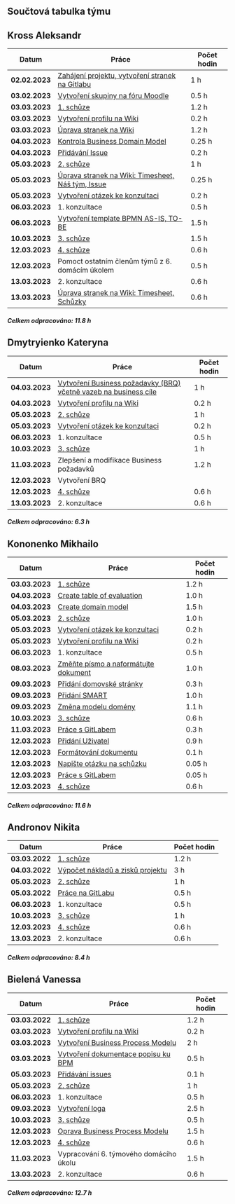 ## **Součtová tabulka týmu**


## **Kross Aleksandr**
| **Datum** | **Práce** | **Počet hodin** |
|-----------|-----------|-----------------|
| **02.02.2023** | [Zahájení projektu, vytvoření stranek na Gitlabu]( https://gitlab.fel.cvut.cz/krossale/smp/) | 1 h |
| **03.02.2023** | [Vytvoření skupiny na fóru Moodle](https://moodle.fel.cvut.cz/mod/forum/discuss.php?d=4284) | 0.5 h |
| **03.03.2023** | [1. schůze](https://gitlab.fel.cvut.cz/krossale/smp/-/wikis/%F0%9F%92%A1-Sch%C5%AFzky-%F0%9F%92%A1) | 1.2 h |
| **03.03.2023** | [Vytvoření profilu na Wiki](https://gitlab.fel.cvut.cz/krossale/smp/-/wikis/%F0%9F%A7%A0-N%C3%A1%C5%A1-t%C3%BDm-%F0%9F%A7%A0#kross-aleksandr) | 0.2 h |
| **03.03.2023** | [Úprava stranek na Wiki](https://gitlab.fel.cvut.cz/krossale/smp/-/wikis/home) | 1.2 h |
| **04.03.2023** | [Kontrola Business Domain Model](https://docs.google.com/document/d/1dGV6AmAFyZ3cjR65pC39ENbKH0sOvcXrMqLaCDVGh0A/edit) | 0.25 h |
| **04.03.2023** | [Přidávání Issue](https://gitlab.fel.cvut.cz/B221_B6B36ZSO/1430_naplava/1430_naplava_blue/-/issues) | 0.2 h |
| **05.03.2023** | [2. schůze](https://gitlab.fel.cvut.cz/krossale/smp/-/wikis/%F0%9F%92%A1-Sch%C5%AFzky-%F0%9F%92%A1#sch%C5%AFze-2-05032023) | 1 h |
| **05.03.2023** | [Úprava stranek na Wiki: Timesheet, Náš tým, Issue](https://gitlab.fel.cvut.cz/krossale/smp/-/wikis/home) | 0.25 h |
| **05.03.2023** | [Vytvoření otázek ke konzultaci](https://docs.google.com/document/d/1dGV6AmAFyZ3cjR65pC39ENbKH0sOvcXrMqLaCDVGh0A/) | 0.2 h |
| **06.03.2023** | 1. konzultace | 0.5 h |
| **06.03.2023** | [Vytvoření template BPMN AS-IS, TO-BE ](link) | 1.5 h |
| **10.03.2023** | [3. schůze](https://gitlab.fel.cvut.cz/krossale/smp/-/wikis/%F0%9F%92%A1-Sch%C5%AFzky-%F0%9F%92%A1#sch%C5%AFze-3-10032023) | 1.5 h |
| **12.03.2023** | [4. schůze](https://gitlab.fel.cvut.cz/krossale/smp/-/wikis/%F0%9F%92%A1-Sch%C5%AFzky-%F0%9F%92%A1#sch%C5%AFze-4-12032023) | 0.6 h |
| **12.03.2023** | Pomoct ostatním členům týmů z 6. domácím úkolem | 0.5 h |
| **13.03.2023** | 2. konzultace | 0.6 h |
| **13.03.2023** | [Úprava stranek na Wiki: Timesheet, Schůzky](https://gitlab.fel.cvut.cz/krossale/smp/-/wikis/home) | 0.6 h |

##### _Celkem odpracováno: 11.8 h_


## **Dmytryienko Kateryna**
| **Datum** | **Práce** | **Počet hodin** |
|-----------|-----------|-----------------|
| **04.03.2023** | [Vytvoření Business požadavky (BRQ) včetně vazeb na business cíle ](link) | 1 h |
| **04.03.2023** | [Vytvoření profilu na Wiki ](https://gitlab.fel.cvut.cz/krossale/smp/-/wikis/%F0%9F%A7%A0-N%C3%A1%C5%A1-t%C3%BDm-%F0%9F%A7%A0#dmytryienko-kateryna) | 0.2 h |
| **05.03.2023** | [2. schůze](https://gitlab.fel.cvut.cz/krossale/smp/-/wikis/%F0%9F%92%A1-Sch%C5%AFzky-%F0%9F%92%A1#sch%C5%AFze-2-05032023) | 1 h |
| **05.03.2023** | [Vytvoření otázek ke konzultaci](https://docs.google.com/document/d/1dGV6AmAFyZ3cjR65pC39ENbKH0sOvcXrMqLaCDVGh0A/)| 0.2 h|
| **06.03.2023** | 1. konzultace | 0.5 h |
| **10.03.2023** | [3. schůze](https://gitlab.fel.cvut.cz/krossale/smp/-/wikis/%F0%9F%92%A1-Sch%C5%AFzky-%F0%9F%92%A1#sch%C5%AFze-3-10032023) | 1 h |
| **11.03.2023** | Zlepšení a modifikace Business požadavků | 1.2 h |
| **12.03.2023** | Vytvoření BRQ | |
| **12.03.2023** | [4. schůze](https://gitlab.fel.cvut.cz/krossale/smp/-/wikis/%F0%9F%92%A1-Sch%C5%AFzky-%F0%9F%92%A1#sch%C5%AFze-4-12032023) | 0.6 h |
| **13.03.2023** | 2. konzultace | 0.6 h |


##### _Celkem odpracováno: 6.3 h_


## **Kononenko Mikhailo**
| **Datum** | **Práce** | **Počet hodin** |
|-----------|-----------|-----------------|
| **03.03.2023** | [1. schůze](https://gitlab.fel.cvut.cz/krossale/smp/-/wikis/%F0%9F%92%A1-Sch%C5%AFzky-%F0%9F%92%A1) | 1.2 h |
| **04.03.2023** | [Create table of evaluation](https://docs.google.com/spreadsheets/d/1oK2L3vhGHHI8Tjz616dxfMsdbeL0E6tLggtUnir4lek/edit#gid=0) | 1.0 h |
| **04.03.2023** | [Create domain model](https://docs.google.com/document/d/1dGV6AmAFyZ3cjR65pC39ENbKH0sOvcXrMqLaCDVGh0A/edit) | 1.5 h |
| **05.03.2023** | [2. schůze](https://gitlab.fel.cvut.cz/krossale/smp/-/wikis/%F0%9F%92%A1-Sch%C5%AFzky-%F0%9F%92%A1#sch%C5%AFze-2-05032023) | 1.0 h |
| **05.03.2023** | [Vytvoření otázek ke konzultaci](https://docs.google.com/document/d/1dGV6AmAFyZ3cjR65pC39ENbKH0sOvcXrMqLaCDVGh0A/) | 0.2 h |
| **05.03.2023** | [Vytvoření profilu na Wiki](https://gitlab.fel.cvut.cz/krossale/smp/-/wikis/%F0%9F%A7%A0-N%C3%A1%C5%A1-t%C3%BDm-%F0%9F%A7%A0#kononenko-mikhailo) | 0.2 h |
| **06.03.2023** | 1. konzultace | 0.5 h |(https://gitlab.fel.cvut.cz/krossale/smp/-/wikis) | 0.3 h |
| **08.03.2023** | [Změňte písmo a naformátujte dokument](https://docs.google.com/document/d/1dGV6AmAFyZ3cjR65pC39ENbKH0sOvcXrMqLaCDVGh0A/) | 1.0 h |
| **09.03.2023** | [Přidání domovské stránky](https://docs.google.com/document/d/1dGV6AmAFyZ3cjR65pC39ENbKH0sOvcXrMqLaCDVGh0A/) | 0.3 h |
| **09.03.2023** | [Přidání SMART](https://docs.google.com/document/d/1dGV6AmAFyZ3cjR65pC39ENbKH0sOvcXrMqLaCDVGh0A/) | 1.0 h |
| **09.03.2023** | [Změna modelu domény](https://docs.google.com/document/d/1dGV6AmAFyZ3cjR65pC39ENbKH0sOvcXrMqLaCDVGh0A/) | 1.1 h |
| **10.03.2023** | [3. schůze](https://gitlab.fel.cvut.cz/krossale/smp/-/wikis/%F0%9F%92%A1-Sch%C5%AFzky-%F0%9F%92%A1#sch%C5%AFze-3-10032023) | 0.6 h |
| **11.03.2023** | [Práce s GitLabem](https://gitlab.fel.cvut.cz/krossale/smp/-/wikis) | 0.3 h |
| **12.03.2023** | [Přidání Uživatel](https://gitlab.fel.cvut.cz/krossale/smp/-/wikis) | 0.9 h |
| **12.03.2023** | [Formátování dokumentu](https://gitlab.fel.cvut.cz/krossale/smp/-/wikis) | 0.1 h |
| **12.03.2023** | [Napište otázku na schůzku](https://gitlab.fel.cvut.cz/krossale/smp/-/wikis) | 0.05 h |
| **12.03.2023** | [Práce s GitLabem](https://gitlab.fel.cvut.cz/krossale/smp/-/wikis) | 0.05 h |
| **12.03.2023** | [4. schůze](https://gitlab.fel.cvut.cz/krossale/smp/-/wikis/%F0%9F%92%A1-Sch%C5%AFzky-%F0%9F%92%A1#sch%C5%AFze-4-12032023) | 0.6 h |

##### _Celkem odpracováno: 11.6 h_





## **Andronov Nikita**
| **Datum** | **Práce** | **Počet hodin** |
|-----------|-----------|-----------------|
| **03.03.2022** | [1. schůze](https://gitlab.fel.cvut.cz/krossale/smp/-/wikis/%F0%9F%92%A1-Sch%C5%AFzky-%F0%9F%92%A1) | 1.2 h |
| **04.03.2022** | [Výpočet nákladů a zisků projektu](https://gitlab.fel.cvut.cz/krossale/smp/-/issues/10) | 3 h |
| **05.03.2023** | [2. schůze](https://gitlab.fel.cvut.cz/krossale/smp/-/wikis/%F0%9F%92%A1-Sch%C5%AFzky-%F0%9F%92%A1#sch%C5%AFze-2-05032023) | 1 h |
| **05.03.2022** | [Práce na GitLabu](https://gitlab.fel.cvut.cz/krossale/smp/-/issues/12) | 0.5 h |
| **06.03.2023** | 1. konzultace | 0.5 h |
| **10.03.2023** | [3. schůze](https://gitlab.fel.cvut.cz/krossale/smp/-/wikis/%F0%9F%92%A1-Sch%C5%AFzky-%F0%9F%92%A1#sch%C5%AFze-3-10032023) | 1 h |
| **12.03.2023** | [4. schůze](https://gitlab.fel.cvut.cz/krossale/smp/-/wikis/%F0%9F%92%A1-Sch%C5%AFzky-%F0%9F%92%A1#sch%C5%AFze-4-12032023) | 0.6 h |
| **13.03.2023** | 2. konzultace | 0.6 h |

##### _Celkem odpracováno: 8.4 h_



## **Bielená Vanessa**
| **Datum** | **Práce** | **Počet hodin** |
|-----------|-----------|-----------------|
| **03.03.2022** | [1. schůze](https://gitlab.fel.cvut.cz/krossale/smp/-/wikis/%F0%9F%92%A1-Sch%C5%AFzky-%F0%9F%92%A1) | 1.2 h |
| **03.03.2023** | [Vytvoření profilu na Wiki](https://gitlab.fel.cvut.cz/krossale/smp/-/wikis/%F0%9F%A7%A0-N%C3%A1%C5%A1-t%C3%BDm-%F0%9F%A7%A0#bielen%C3%A1-vanessa) | 0.2 h |
| **03.03.2023** | [Vytvoření Business Process Modelu](https://gitlab.fel.cvut.cz/krossale/smp/-/wikis/%F0%9F%93%84-Soubory-%F0%9F%93%84) | 2 h |
| **03.03.2023** | [Vytvoření dokumentace popisu ku BPM](https://gitlab.fel.cvut.cz/krossale/smp/-/wikis/%F0%9F%93%84-Soubory-%F0%9F%93%84) | 0.5 h |
| **05.03.2023** | [Přidávání issues](link) | 0.1 h |
| **05.03.2023** | [2. schůze](https://gitlab.fel.cvut.cz/krossale/smp/-/wikis/%F0%9F%92%A1-Sch%C5%AFzky-%F0%9F%92%A1#sch%C5%AFze-2-05032023) | 1 h |
| **06.03.2023** | 1. konzultace | 0.5 h |
| **09.03.2023** | [Vytvoření loga](link) | 2.5 h |
| **10.03.2023** | [3. schůze](https://gitlab.fel.cvut.cz/krossale/smp/-/wikis/%F0%9F%92%A1-Sch%C5%AFzky-%F0%9F%92%A1#sch%C5%AFze-3-10032023) | 0.5 h |
| **12.03.2023** | [Oprava Business Process Modelu](link) | 1.5 h |
| **12.03.2023** | [4. schůze](https://gitlab.fel.cvut.cz/krossale/smp/-/wikis/%F0%9F%92%A1-Sch%C5%AFzky-%F0%9F%92%A1#sch%C5%AFze-4-12032023) | 0.6 h |
| **11.03.2023** | Vypracování 6. týmového domácího úkolu | 1.5 h |
| **13.03.2023** | 2. konzultace | 0.6 h |



##### _Celkem odpracováno: 12.7 h_

